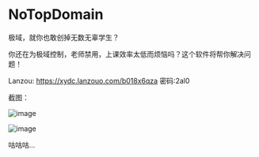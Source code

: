 # NoTopDomain

极域，就你也敢创掉无数无辜学生？

你还在为极域控制，老师禁用，上课效率太低而烦恼吗？这个软件将帮你解决问题！

Lanzou: https://xydc.lanzouo.com/b018x6qza 密码:2al0

截图：

![image](https://github.com/LYXOfficial/NoTopDomain/assets/66897357/cf982cf0-d431-4785-b4d4-91eca44bbc22)

![image](https://github.com/LYXOfficial/NoTopDomain/assets/66897357/8c5c7920-3c30-45e5-bbed-f42989c9e283)

咕咕咕...
